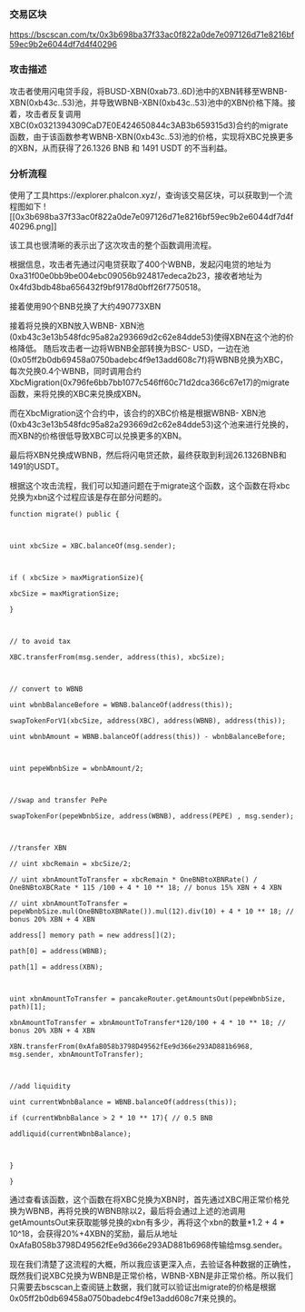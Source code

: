 
### 交易区块
https://bscscan.com/tx/0x3b698ba37f33ac0f822a0de7e097126d71e8216bf59ec9b2e6044df7d4f40296


### 攻击描述

攻击者使用闪电贷手段，将BUSD-XBN(0xab73..6D)池中的XBN转移至WBNB-XBN(0xb43c..53)池，并导致WBNB-XBN(0xb43c..53)池中的XBN价格下降。接着，攻击者反复调用XBC(0x0321394309CaD7E0E424650844c3AB3b659315d3)合约的migrate函数，由于该函数参考WBNB-XBN(0xb43c..53)池的价格，实现将XBC兑换更多的XBN，从而获得了26.1326 BNB 和 1491 USDT 的不当利益。

### 分析流程

使用了工具https://explorer.phaIcon.xyz/，查询该交易区块，可以获取到一个流程图如下
![[0x3b698ba37f33ac0f822a0de7e097126d71e8216bf59ec9b2e6044df7d4f40296.png]]

该工具也很清晰的表示出了这次攻击的整个函数调用流程。

根据信息，攻击者先通过闪电贷获取了400个WBNB，发起闪电贷的地址为0xa31f00e0bb9be004ebc09056b924817edeca2b23，接收者地址为0x4fd3bdb48ba656432f9bf9178d0bff26f7750518。

接着使用90个BNB兑换了大约490773XBN

接着将兑换的XBN放入WBNB- XBN池
(0xb43c3e13b548fdc95a82a293669d2c62e84dde53)使得XBN在这个池的价格降低。
随后攻击者一边将WBNB全部转换为BSC- USD，一边在池(0x05ff2b0db69458a0750badebc4f9e13add608c7f)将WBNB兑换为XBC，每次兑换0.4个WBNB，同时调用合约XbcMigration(0x796fe6bb7bb1077c546ff60c71d2dca366c67e17)的migrate函数，来将兑换的XBC来兑换成XBN。

而在XbcMigration这个合约中，该合约的XBC价格是根据WBNB- XBN池(0xb43c3e13b548fdc95a82a293669d2c62e84dde53)这个池来进行兑换的，而XBN的价格很低导致XBC可以兑换更多的XBN。

最后将XBN兑换成WBNB，然后将闪电贷还款，最终获取到利润26.1326BNB和1491的USDT。

根据这个攻击流程，我们可以知道问题在于migrate这个函数，这个函数在将xbc兑换为xbn这个过程应该是存在部分问题的。

```
function migrate() public {

  

uint xbcSize = XBC.balanceOf(msg.sender);

  

if ( xbcSize > maxMigrationSize){

xbcSize = maxMigrationSize;

}

  

// to avoid tax

XBC.transferFrom(msg.sender, address(this), xbcSize);

  

// convert to WBNB

uint wbnbBalanceBefore = WBNB.balanceOf(address(this));

swapTokenForV1(xbcSize, address(XBC), address(WBNB), address(this));

uint wbnbAmount = WBNB.balanceOf(address(this)) - wbnbBalanceBefore;

  

uint pepeWbnbSize = wbnbAmount/2;

  

//swap and transfer PePe

swapTokenFor(pepeWbnbSize, address(WBNB), address(PEPE) , msg.sender);

  

//transfer XBN

// uint xbcRemain = xbcSize/2;

// uint xbnAmountToTransfer = xbcRemain * OneBNBtoXBNRate() / OneBNBtoXBCRate * 115 /100 + 4 * 10 ** 18; // bonus 15% XBN + 4 XBN

// uint xbnAmountToTransfer = pepeWbnbSize.mul(OneBNBtoXBNRate()).mul(12).div(10) + 4 * 10 ** 18; // bonus 20% XBN + 4 XBN

address[] memory path = new address[](2);

path[0] = address(WBNB);

path[1] = address(XBN);

  

uint xbnAmountToTransfer = pancakeRouter.getAmountsOut(pepeWbnbSize, path)[1];

xbnAmountToTransfer = xbnAmountToTransfer*120/100 + 4 * 10 ** 18; // bonus 20% XBN + 4 XBN

XBN.transferFrom(0xAfaB058b3798D49562fEe9d366e293AD881b6968, msg.sender, xbnAmountToTransfer);

  

//add liquidity

uint currentWbnbBalance = WBNB.balanceOf(address(this));

if (currentWbnbBalance > 2 * 10 ** 17){ // 0.5 BNB

addliquid(currentWbnbBalance);

  

}

}

```

通过查看该函数，这个函数在将XBC兑换为XBN时，首先通过XBC用正常价格兑换为WBNB，再将兑换的WBNB除以2，最后将会通过上述的池调用getAmountsOut来获取能够兑换的xbn有多少，再将这个xbn的数量\*1.2 + 4 \* 10^18，会获得20%+4XBN的奖励，最后从地址0xAfaB058b3798D49562fEe9d366e293AD881b6968传输给msg.sender。

现在我们清楚了这流程的大概，所以我应该更深入点，去验证各种数据的正确性，既然我们说XBC兑换为WBNB是正常价格，WBNB-XBN是非正常价格。所以我们只需要去bscscan上查阅链上数据，我们就可以验证出migrate的价格是根据0x05ff2b0db69458a0750badebc4f9e13add608c7f来兑换的。

